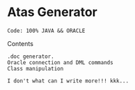 # Atas Generator
```
Code: 100% JAVA && ORACLE
```
Contents
```
.doc generator.
Oracle connection and DML commands
Class manipulation

I don't what can I write more!!! kkk...
```
